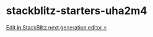 # stackblitz-starters-uha2m4

[Edit in StackBlitz next generation editor ⚡️](https://stackblitz.com/~/github.com/JuanitoElCartero/stackblitz-starters-uha2m4)